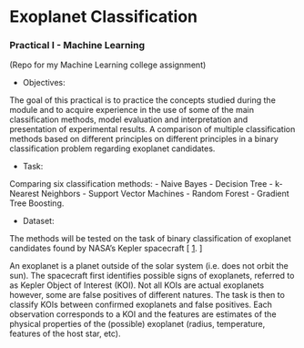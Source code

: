 # Exoplanet Classification
### Practical I - Machine Learning
(Repo for my Machine Learning college assignment)

- Objectives:

The goal of this practical is to practice the concepts studied during the module and to acquire experience in the use of some of the main classification methods, model evaluation and interpretation and presentation of experimental results. A comparison of multiple classification methods based on different principles on different principles in a binary classification problem regarding exoplanet candidates.

- Task:

Comparing six classification methods: 
    - Naive Bayes
    - Decision Tree
    - k-Nearest Neighbors
    - Support Vector Machines
    - Random Forest
    - Gradient Tree Boosting. 

- Dataset:

The methods will be tested on the task of binary classification of exoplanet candidates found by NASA’s Kepler spacecraft [ [1](https://exoplanetarchive.ipac.caltech.edu/). ]

An exoplanet is a planet outside of the solar system (i.e. does not orbit the sun). The spacecraft first identifies possible signs of exoplanets, referred to as Kepler Object of Interest (KOI). Not all KOIs are actual exoplanets however, some are false positives of different natures. The task is then to classify KOIs between confirmed exoplanets and false positives. Each observation corresponds to a KOI and the features are estimates of the physical properties of the (possible) exoplanet (radius, temperature, features of the host star, etc). 
